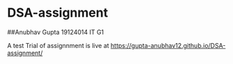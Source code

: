 # DSA-assignment

##Anubhav Gupta  19124014 IT G1

A test Trial of assignnment is live at https://gupta-anubhav12.github.io/DSA-assignment/
